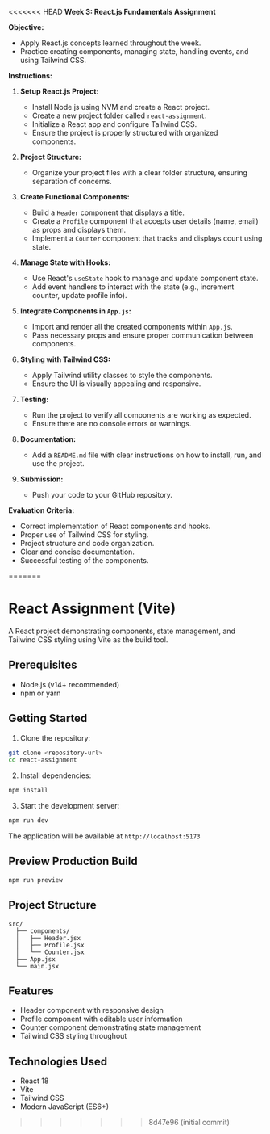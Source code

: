 <<<<<<< HEAD
**Week 3: React.js Fundamentals Assignment**

**Objective:**

- Apply React.js concepts learned throughout the week.
- Practice creating components, managing state, handling events, and using Tailwind CSS.

**Instructions:**

1. **Setup React.js Project:**

   - Install Node.js using NVM and create a React project.
   - Create a new project folder called `react-assignment`.
   - Initialize a React app and configure Tailwind CSS.
   - Ensure the project is properly structured with organized components.

2. **Project Structure:**

   - Organize your project files with a clear folder structure, ensuring separation of concerns.

3. **Create Functional Components:**

   - Build a `Header` component that displays a title.
   - Create a `Profile` component that accepts user details (name, email) as props and displays them.
   - Implement a `Counter` component that tracks and displays count using state.

4. **Manage State with Hooks:**

   - Use React's `useState` hook to manage and update component state.
   - Add event handlers to interact with the state (e.g., increment counter, update profile info).

5. **Integrate Components in `App.js`:**

   - Import and render all the created components within `App.js`.
   - Pass necessary props and ensure proper communication between components.

6. **Styling with Tailwind CSS:**

   - Apply Tailwind utility classes to style the components.
   - Ensure the UI is visually appealing and responsive.

7. **Testing:**

   - Run the project to verify all components are working as expected.
   - Ensure there are no console errors or warnings.

8. **Documentation:**

   - Add a `README.md` file with clear instructions on how to install, run, and use the project.

9. **Submission:**

   - Push your code to your GitHub repository.

**Evaluation Criteria:**

- Correct implementation of React components and hooks.
- Proper use of Tailwind CSS for styling.
- Project structure and code organization.
- Clear and concise documentation.
- Successful testing of the components.

=======
# React Assignment (Vite)

A React project demonstrating components, state management, and Tailwind CSS styling using Vite as the build tool.

## Prerequisites

- Node.js (v14+ recommended)
- npm or yarn

## Getting Started

1. Clone the repository:
```bash
git clone <repository-url>
cd react-assignment
```

2. Install dependencies:
```bash
npm install
```

3. Start the development server:
```bash
npm run dev
```

The application will be available at `http://localhost:5173`



## Preview Production Build

```bash
npm run preview
```

## Project Structure

```
src/
  ├── components/
  │   ├── Header.jsx
  │   ├── Profile.jsx
  │   └── Counter.jsx
  ├── App.jsx
  └── main.jsx
```

## Features

- Header component with responsive design
- Profile component with editable user information
- Counter component demonstrating state management
- Tailwind CSS styling throughout

## Technologies Used

- React 18
- Vite
- Tailwind CSS
- Modern JavaScript (ES6+)
>>>>>>> 8d47e96 (initial commit)
